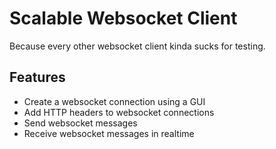 # Scalable Websocket Client

Because every other websocket client kinda sucks for testing.

## Features

- Create a websocket connection using a GUI
- Add HTTP headers to websocket connections
- Send websocket messages
- Receive websocket messages in realtime